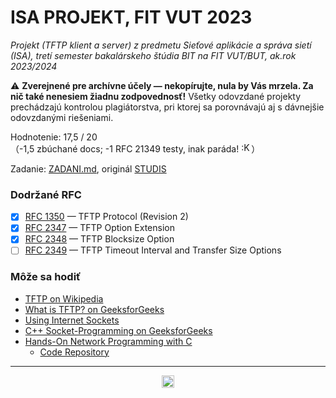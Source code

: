 # ISA PROJEKT, FIT VUT 2023 #

*Projekt (TFTP klient a server) z predmetu Sieťové aplikácie a správa sietí (ISA), tretí semester bakalárskeho štúdia BIT na FIT VUT/BUT, ak.rok 2023/2024*

⚠️ **Zverejnené pre archívne účely — nekopírujte, nula by Vás mrzela. Za nič také nenesiem žiadnu zodpovednosť!** Všetky odovzdané projekty prechádzajú kontrolou plagiátorstva, pri ktorej sa porovnávajú aj s dávnejšie odovzdanými riešeniami.
<br />

Hodnotenie: 17,5 / 20<br />（-1,5 zbúchané docs; -1 RFC 21349 testy, inak paráda! <img alt=":Koteseni:" src="https://cdn.discordapp.com/emojis/1097293982704341012.png" height="16px" />）

Zadanie: [ZADANI.md](ZADANI.md), originál [STUDIS](https://www.vut.cz/studis/student.phtml?script_name=zadani_detail&apid=268266&zid=54264)

### Dodržané RFC ###

- [X] [RFC 1350](https://datatracker.ietf.org/doc/html/rfc1350) — TFTP Protocol (Revision 2)
- [X] [RFC 2347](https://datatracker.ietf.org/doc/html/rfc2347) — TFTP Option Extension
- [X] [RFC 2348](https://datatracker.ietf.org/doc/html/rfc2348) — TFTP Blocksize Option
- [ ] [RFC 2349](https://datatracker.ietf.org/doc/html/rfc2349) — TFTP Timeout Interval and Transfer Size Options

### Môže sa hodiť ###

- [TFTP on Wikipedia](https://en.wikipedia.org/wiki/Trivial_File_Transfer_Protocol)
- [What is TFTP? on GeeksforGeeks](https://www.geeksforgeeks.org/what-is-tftp-trivial-file-transfer-protocol/)
- [Using Internet Sockets](https://beej.us/guide/bgnet/pdf/bgnet_a4_c_1.pdf)
- [C++ Socket-Programming on GeeksforGeeks](https://www.geeksforgeeks.org/socket-programming-cc/)
- [Hands-On Network Programming with C](https://ebookcentral.proquest.com/lib/vutbrno/reader.action?docID=5774233)
  - [Code Repository](https://github.com/codeplea/hands-on-network-programming-with-c)

----------------------------------------------

<div align="center"><a href="https://wakatime.com"><img alt="wakatime" height="20em" src="https://wakatime.com/badge/user/dd421270-8f1c-43aa-aa5b-ec52a2a18852/project/cec5aeb3-ca5f-4d57-a522-6de66d9ce6bf.svg?style=for-the-badge" /></a></div>
